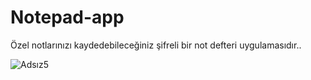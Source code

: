 ﻿# Notepad-app
Özel notlarınızı kaydedebileceğiniz şifreli bir not defteri uygulamasıdır..


![Adsız5](https://user-images.githubusercontent.com/34657047/74713801-5e2fe780-523a-11ea-8cf2-dfb4b090966d.jpg)
